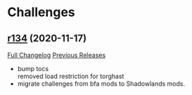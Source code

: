 # <DBM> Challenges

## [r134](https://github.com/DeadlyBossMods/DBM-Challenges/tree/r134) (2020-11-17)
[Full Changelog](https://github.com/DeadlyBossMods/DBM-Challenges/compare/r133...r134) [Previous Releases](https://github.com/DeadlyBossMods/DBM-Challenges/releases)

- bump tocs  
    removed load restriction for torghast  
- migrate challenges from bfa mods to Shadowlands mods.  
